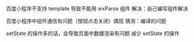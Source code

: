 百度小程序不支持 template 导致不能用 wxParse 组件
解决：自己编写组件解决

百度小程序中组件通信有问题（按钮点击关闭）偶现
猜测：编译的问题

setState 的操作多的话，会导致页面中数据渲染有问题
减少 setState 的操作
